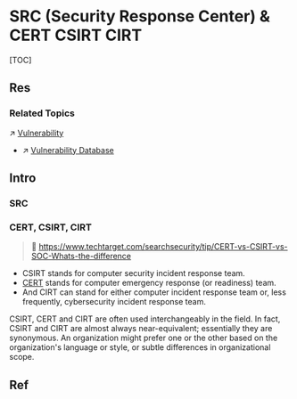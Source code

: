 # SRC (Security Response Center) & CERT CSIRT CIRT

[TOC]



## Res
### Related Topics
↗ [Vulnerability](../🏹%20Vulnerability/Vulnerability.md)
- ↗ [Vulnerability Database](../🏹%20Vulnerability/📌%20Vulnerability%20Database/Vulnerability%20Database.md)



## Intro
### SRC



### CERT, CSIRT, CIRT
> 🔗 https://www.techtarget.com/searchsecurity/tip/CERT-vs-CSIRT-vs-SOC-Whats-the-difference

- CSIRT stands for computer security incident response team.
- [CERT](https://www.techtarget.com/whatis/definition/CERT-Computer-Emergency-Readiness-Team) stands for computer emergency response (or readiness) team. 
- And CIRT can stand for either computer incident response team or, less frequently, cybersecurity incident response team. 

CSIRT, CERT and CIRT are often used interchangeably in the field. In fact, CSIRT and CIRT are almost always near-equivalent; essentially they are synonymous. An organization might prefer one or the other based on the organization's language or style, or subtle differences in organizational scope.



## Ref
[👍 CERT vs. CSIRT vs. SOC: What's the difference?]: https://www.techtarget.com/searchsecurity/tip/CERT-vs-CSIRT-vs-SOC-Whats-the-difference

[各种SRC（应急响应）中心平台及漏洞提交 | CSDN]: https://blog.csdn.net/m0_62207482/article/details/134897208
